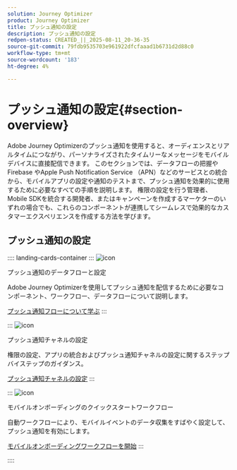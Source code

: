 ```yaml
---
solution: Journey Optimizer
product: Journey Optimizer
title: プッシュ通知の設定
description: プッシュ通知の設定
redpen-status: CREATED_||_2025-08-11_20-36-35
source-git-commit: 79fdb9535703e961922dfcfaaad1b6731d2d88c0
workflow-type: tm+mt
source-wordcount: '183'
ht-degree: 4%

---
```



# プッシュ通知の設定{#section-overview}

Adobe Journey Optimizerのプッシュ通知を使用すると、オーディエンスとリアルタイムにつながり、パーソナライズされたタイムリーなメッセージをモバイルデバイスに直接配信できます。 このセクションでは、データフローの把握や Firebase やApple Push Notification Service （APN）などのサービスとの統合から、モバイルアプリの設定や通知のテストまで、プッシュ通知を効果的に使用するために必要なすべての手順を説明します。 権限の設定を行う管理者、Mobile SDKを統合する開発者、またはキャンペーンを作成するマーケターのいずれの場合でも、これらのコンポーネントが連携してシームレスで効果的なカスタマーエクスペリエンスを作成する方法を学びます。

## プッシュ通知の設定

:::: landing-cards-container
:::
![icon](https://cdn.experienceleague.adobe.com/icons/puzzle-piece.svg)

プッシュ通知のデータフローと設定

Adobe Journey Optimizerを使用してプッシュ通知を配信するために必要なコンポーネント、ワークフロー、データフローについて説明します。

[プッシュ通知フローについて学ぶ](../using/push/push-gs.md)
:::

:::
![icon](https://cdn.experienceleague.adobe.com/icons/gear.svg)

プッシュ通知チャネルの設定

権限の設定、アプリの統合およびプッシュ通知チャネルの設定に関するステップバイステップのガイダンス。

[プッシュ通知チャネルの設定](../using/push/push-configuration.md)
:::

:::
![icon](https://cdn.experienceleague.adobe.com/icons/circle-play.svg)

モバイルオンボーディングのクイックスタートワークフロー

自動ワークフローにより、モバイルイベントのデータ収集をすばやく設定して、プッシュ通知を有効にします。

[モバイルオンボーディングワークフローを開始](../using/push/mobile-onboarding-wf.md)
:::

::::
